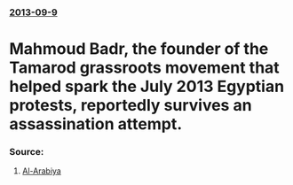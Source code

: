 ### [2013-09-9](/news/2013/09/9/index.md)

# Mahmoud Badr, the founder of the Tamarod grassroots movement that helped spark the July 2013 Egyptian protests, reportedly survives an assassination attempt. 




### Source:

1. [Al-Arabiya](http://english.alarabiya.net/en/News/middle-east/2013/09/10/Egypt-s-Tamarod-founder-survives-assassination-attempt.html)
